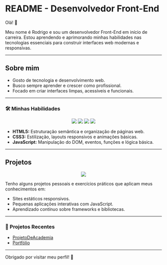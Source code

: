 # README - Desenvolvedor Front-End

Olá! 👋

Meu nome é Rodrigo e sou um desenvolvedor Front-End em início de carreira. Estou aprendendo e aprimorando minhas habilidades nas tecnologias essenciais para construir interfaces web modernas e responsivas.

---

## Sobre mim

- Gosto de tecnologia e desenvolvimento web.
- Busco sempre aprender e crescer como profissional.
- Focado em criar interfaces limpas, acessíveis e funcionais.

---

### 🛠️ Minhas Habilidades

<div align="center">

<img src="https://img.shields.io/badge/HTML5-E34F26?style=for-the-badge&logo=html5&logoColor=white" />
<img src="https://img.shields.io/badge/CSS3-1572B6?style=for-the-badge&logo=css3&logoColor=white" />
<img src="https://img.shields.io/badge/JavaScript-F7DF1E?style=for-the-badge&logo=javascript&logoColor=black" />
<img src="https://img.shields.io/badge/SQL-4479A1?style=for-the-badge&logo=sql&logoColor=white" />

</div>

- **HTML5:** Estruturação semântica e organização de páginas web.
- **CSS3:** Estilização, layouts responsivos e animações básicas.
- **JavaScript:** Manipulação do DOM, eventos, funções e lógica básica.

---

## Projetos

<div align="center">
  <img src="https://github-readme-stats.vercel.app/api?username=RodrigoNogueira1&show_icons=true&theme=radical&hide=contribs&card_width=465" />
</div>

Tenho alguns projetos pessoais e exercícios práticos que aplicam meus conhecimentos em:

- Sites estáticos responsivos.
- Pequenas aplicações interativas com JavaScript.
- Aprendizado contínuo sobre frameworks e bibliotecas.

---

### 📁 Projetos Recentes

- [ProjetoDeAcademia](https://github.com/RodrigoNogueira19/ProjetoDeAcademia)  
- [Portfólio](https://github.com/RodrigoNogueira19/portifolio-)

---

Obrigado por visitar meu perfil! 🚀
